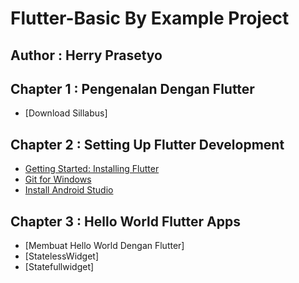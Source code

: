 # Flutter-Basic By Example Project 
## Author : Herry Prasetyo 

## Chapter 1 : Pengenalan Dengan Flutter

* [Download Sillabus]

## Chapter 2 : Setting Up Flutter Development

* [Getting Started: Installing Flutter](https://flutter.dev/docs/get-started/install)
* [Git for Windows](https://git-scm.com/download/win)
* [Install Android Studio](https://developer.android.com/studio/)

## Chapter 3 : Hello World Flutter Apps

* [Membuat Hello World Dengan Flutter]
* [StatelessWidget]
* [Statefullwidget]


